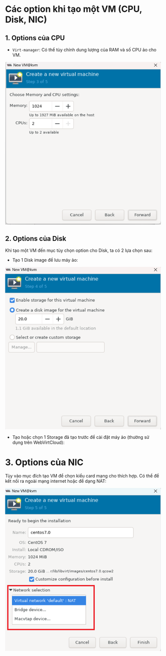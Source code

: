 # Các option khi tạo một VM (CPU, Disk, NIC)
## 1. Options của CPU
- `Virt-manager`: Có thể tùy chỉnh dung lượng của RAM và số CPU ảo cho VM.

![](../imgs/16.png)

## 2. Options của Disk
Khi tạo một VM đến mục tùy chọn option cho Disk, ta có 2 lựa chọn sau:
- Tạo 1 Disk image để lưu máy ảo:

![](../imgs/17.png)

- Tạo hoặc chọn 1 Storage đã tạo trước để cài đặt máy ảo (thường sử dụng trên WebVirtCloud):
# 3. Options của NIC
Tùy vào mục đích tạo VM để chọn kiểu card mạng cho thích hợp. Có thể để kết nối ra ngoài mạng internet hoặc để dạng NAT:

![](../imgs/31.png)